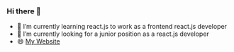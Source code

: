 ### Hi there 👋
- 🌱 I’m currently learning react.js to work as a frontend react.js developer
- 🔭 I’m currently looking for a junior position as a react.js developer
- 😄 [My Website](https://precious-stardust-520c3c.netlify.app/)
<!--
**G3RGES/G3RGES** is a ✨ _special_ ✨ repository because its `README.md` (this file) appears on your GitHub profile.

Here are some ideas to get you started:

- 🔭 I’m currently working on ...
- 🌱 I’m currently learning ...
- 👯 I’m looking to collaborate on ...
- 🤔 I’m looking for help with ...
- 💬 Ask me about ...
- 📫 How to reach me: ...
- 😄 Pronouns: ...
- ⚡ Fun fact: ...
-->
